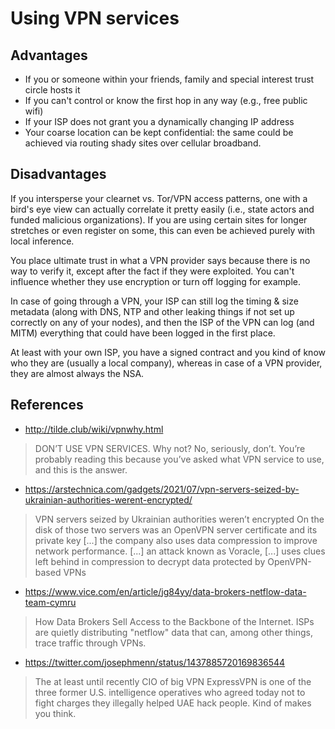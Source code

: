 # Using VPN services

## Advantages

* If you or someone within your friends, family and special interest trust circle hosts it
* If you can't control or know the first hop in any way (e.g., free public wifi)
* If your ISP does not grant you a dynamically changing IP address
* Your coarse location can be kept confidential: the same could be achieved via routing shady sites over cellular broadband.

## Disadvantages

If you intersperse your clearnet vs. Tor/VPN access patterns, one with a bird's eye view can actually correlate it pretty easily (i.e., state actors and funded malicious organizations). If you are using certain sites for longer stretches or even register on some, this can even be achieved purely with local inference.

You place ultimate trust in what a VPN provider says because there is no way to verify it, except after the fact if they were exploited. You can't influence whether they use encryption or turn off logging for example.

In case of going through a VPN, your ISP can still log the timing & size metadata (along with DNS, NTP and other leaking things if not set up correctly on any of your nodes), and then the ISP of the VPN can log (and MITM) everything that could have been logged in the first place.

At least with your own ISP, you have a signed contract and you kind of know who they are (usually a local company), whereas in case of a VPN provider, they are almost always the NSA.

## References

- http://tilde.club/wiki/vpnwhy.html

> DON’T USE VPN SERVICES. Why not?
> No, seriously, don’t. You’re probably reading this because you’ve asked what VPN service to use, and this is the answer.

- https://arstechnica.com/gadgets/2021/07/vpn-servers-seized-by-ukrainian-authorities-werent-encrypted/

> VPN servers seized by Ukrainian authorities weren’t encrypted
> On the disk of those two servers was an OpenVPN server certificate and its private key [...] the company also uses data compression to improve network performance. [...] an attack known as Voracle, [...] uses clues left behind in compression to decrypt data protected by OpenVPN-based VPNs

- https://www.vice.com/en/article/jg84yy/data-brokers-netflow-data-team-cymru

> How Data Brokers Sell Access to the Backbone of the Internet.
> ISPs are quietly distributing "netflow" data that can, among other things, trace traffic through VPNs.

- https://twitter.com/josephmenn/status/1437885720169836544

> The at least until recently CIO of big VPN ExpressVPN is one of the three former U.S. intelligence operatives who agreed today not to fight charges they illegally helped UAE hack people. Kind of makes you think.

